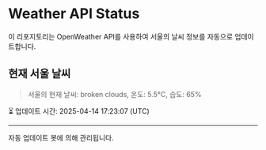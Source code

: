 
# Weather API Status

이 리포지토리는 OpenWeather API를 사용하여 서울의 날씨 정보를 자동으로 업데이트합니다.

## 현재 서울 날씨
> 서울의 현재 날씨: broken clouds, 온도: 5.5°C, 습도: 65%

⏳ 업데이트 시간: 2025-04-14 17:23:07 (UTC)

---
자동 업데이트 봇에 의해 관리됩니다.
